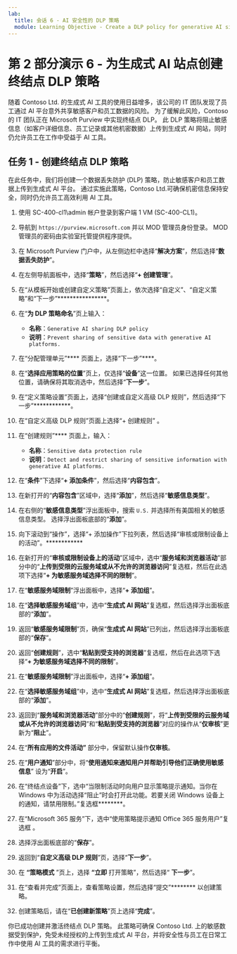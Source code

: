 ```yaml
---
lab:
  title: 会话 6 - AI 安全性的 DLP 策略
  module: Learning Objective - Create a DLP policy for generative AI sites
---
```


# 第 2 部分演示 6 - 为生成式 AI 站点创建终结点 DLP 策略

随着 Contoso Ltd. 的生成式 AI 工具的使用日益增多，该公司的 IT 团队发现了员工通过 AI 平台意外共享敏感客户和员工数据的风险。 为了缓解此风险，Contoso 的 IT 团队正在 Microsoft Purview 中实现终结点 DLP。 此 DLP 策略将阻止敏感信息（如客户详细信息、员工记录或其他机密数据）上传到生成式 AI 网站，同时仍允许员工在工作中受益于 AI 工具。

## 任务 1 - 创建终结点 DLP 策略

在此任务中，我们将创建一个数据丢失防护 (DLP) 策略，防止敏感客户和员工数据上传到生成式 AI 平台。 通过实施此策略，Contoso Ltd.可确保机密信息保持安全，同时仍允许员工高效利用 AI 工具。

1. 使用 SC-400-cl1\admin 帐户登录到客户端 1 VM (SC-400-CL1)。

1. 导航到 `https://purview.microsoft.com` 并以 MOD 管理员身份登录。 MOD 管理员的密码由实验室托管提供程序提供。

1. 在 Microsoft Purview 门户中，从左侧边栏中选择“**解决方案**”，然后选择“**数据丢失防护**”。

1. 在左侧导航面板中，选择“**策略**”，然后选择“**+ 创建管理**”。

1. 在“从模板开始或创建自定义策略”页面上，依次选择“自定义”、“自定义策略”和“下一步”****************。

1. 在“**为 DLP 策略命名**”页上输入：

    - **名称**：`Generative AI sharing DLP policy`
    - **说明**：`Prevent sharing of sensitive data with generative AI platforms.`

1. 在“分配管理单元”**** 页面上，选择“下一步”****。

1. 在“**选择应用策略的位置**”页上，仅选择“**设备**”这一位置。 如果已选择任何其他位置，请确保将其取消选中，然后选择“**下一步**”。

1. 在“定义策略设置”页面上，选择“创建或自定义高级 DLP 规则”，然后选择“下一步”************。

1. 在“自定义高级 DLP 规则”页面上选择“+ 创建规则” 。

1. 在“创建规则”**** 页面上，输入：

    - **名称**：`Sensitive data protection rule`
    - **说明**：`Detect and restrict sharing of sensitive information with generative AI platforms.`

1. 在“**条件**”下选择“**+ 添加条件**”，然后选择“**内容包含**”。

1. 在新打开的“**内容包含**”区域中，选择“**添加**”，然后选择“**敏感信息类型**”。

1. 在右侧的“**敏感信息类型**”浮出面板中，搜索 `U.S.` 并选择所有美国相关的敏感信息类型。 选择浮出面板底部的“**添加**”。

1. 向下滚动到“操作”，选择“+ 添加操作”下拉列表，然后选择“审核或限制设备上的活动”。************

1. 在新打开的“**审核或限制设备上的活动**”区域中，选中“**服务域和浏览器活动**”部分中的“**上传到受限的云服务域或从不允许的浏览器访问**”复选框，然后在此选项下选择“**+ 为敏感服务域选择不同的限制**”。

1. 在“**敏感服务域限制**”浮出面板中，选择“**+ 添加组**”。

1. 在“**选择敏感服务域组**”中，选中“**生成式 AI 网站**”复选框，然后选择浮出面板底部的“**添加**”。

1. 返回“**敏感服务域限制**”页，确保“**生成式 AI 网站**”已列出，然后选择浮出面板底部的“**保存**”。

1. 返回“**创建规则**”，选中“**粘贴到受支持的浏览器**”复选框，然后在此选项下选择“**+ 为敏感服务域选择不同的限制**”。

1. 在“**敏感服务域限制**”浮出面板中，选择“**+ 添加组**”。

1. 在“**选择敏感服务域组**”中，选中“**生成式 AI 网站**”复选框，然后选择浮出面板底部的“**添加**”。

1. 返回到“**服务域和浏览器活动**”部分中的“**创建规则**”，将“**上传到受限的云服务域或从不允许的浏览器访问**”和“**粘贴到受支持的浏览器**”对应的操作从“**仅审核**”更新为“**阻止**”。

1. 在“**所有应用的文件活动”** 部分中，保留默认操作**仅审核**。

1. 在“**用户通知**”部分中，将“**使用通知来通知用户并帮助引导他们正确使用敏感信息**” 设为“**开启**”。

1. 在“终结点设备”下，选中“当限制活动时向用户显示策略提示通知。当你在 Windows 中为活动选择“阻止”时会打开此功能。若要关闭 Windows 设备上的通知，请禁用限制。”复选框********。

1. 在“Microsoft 365 服务”下，选中“使用策略提示通知 Office 365 服务用户”复选框 。

1. 选择浮出面板底部的“**保存**”。

1. 返回到“**自定义高级 DLP 规则**”页，选择“**下一步**”。

1. 在 **“策略模式** ”页上，选择 **“立即** 打开策略”，然后选择“ **下一步**”。

1. 在“查看并完成”页面上，查看策略设置，然后选择“提交”******** 以创建策略。

1. 创建策略后，请在“**已创建新策略**”页上选择“**完成**”。

你已成功创建并激活终结点 DLP 策略。 此策略可确保 Contoso Ltd. 上的敏感数据受到保护，免受未经授权的上传到生成式 AI 平台，并将安全性与员工在日常工作中使用 AI 工具的需求进行平衡。
